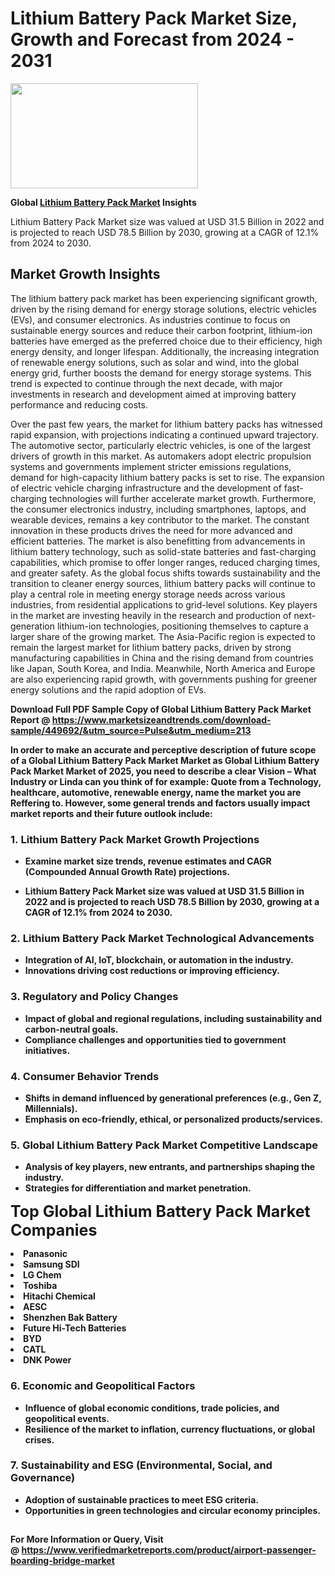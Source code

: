 <H1>Lithium Battery Pack Market Size, Growth and Forecast from 2024 - 2031</H1><img class="aligncenter size-medium wp-image-584254" src="https://thirdeyenews.in/wp-content/uploads/2024/09/Global-Market-Research-300x168.jpeg" alt="" width="300" height="168" /><p><strong>Global&nbsp;<a href="https://www.marketsizeandtrends.com/download-sample/449692/&amp;utm_source=Pulse&amp;utm_medium=213">Lithium Battery Pack Market</a> Insights</strong></p><p>Lithium Battery Pack Market size was valued at USD 31.5 Billion in 2022 and is projected to reach USD 78.5 Billion by 2030, growing at a CAGR of 12.1% from 2024 to 2030.</p><p><h2>Market Growth Insights</h2> <p>The lithium battery pack market has been experiencing significant growth, driven by the rising demand for energy storage solutions, electric vehicles (EVs), and consumer electronics. As industries continue to focus on sustainable energy sources and reduce their carbon footprint, lithium-ion batteries have emerged as the preferred choice due to their efficiency, high energy density, and longer lifespan. Additionally, the increasing integration of renewable energy solutions, such as solar and wind, into the global energy grid, further boosts the demand for energy storage systems. This trend is expected to continue through the next decade, with major investments in research and development aimed at improving battery performance and reducing costs.</p> <p><strong></strong></p> <p>Over the past few years, the market for lithium battery packs has witnessed rapid expansion, with projections indicating a continued upward trajectory. The automotive sector, particularly electric vehicles, is one of the largest drivers of growth in this market. As automakers adopt electric propulsion systems and governments implement stricter emissions regulations, demand for high-capacity lithium battery packs is set to rise. The expansion of electric vehicle charging infrastructure and the development of fast-charging technologies will further accelerate market growth. Furthermore, the consumer electronics industry, including smartphones, laptops, and wearable devices, remains a key contributor to the market. The constant innovation in these products drives the need for more advanced and efficient batteries. The market is also benefitting from advancements in lithium battery technology, such as solid-state batteries and fast-charging capabilities, which promise to offer longer ranges, reduced charging times, and greater safety. As the global focus shifts towards sustainability and the transition to cleaner energy sources, lithium battery packs will continue to play a central role in meeting energy storage needs across various industries, from residential applications to grid-level solutions. Key players in the market are investing heavily in the research and production of next-generation lithium-ion technologies, positioning themselves to capture a larger share of the growing market. The Asia-Pacific region is expected to remain the largest market for lithium battery packs, driven by strong manufacturing capabilities in China and the rising demand from countries like Japan, South Korea, and India. Meanwhile, North America and Europe are also experiencing rapid growth, with governments pushing for greener energy solutions and the rapid adoption of EVs. <p><strong></p><p><span class=""><strong>Download Full PDF Sample Copy of Global Lithium Battery Pack Market Report</strong> @ <a href="https://www.marketsizeandtrends.com/download-sample/449692/&amp;utm_source=Pulse&amp;utm_medium=213" target="_blank">https://www.marketsizeandtrends.com/download-sample/449692/&amp;utm_source=Pulse&amp;utm_medium=213</a></span></p><p>In order to make an accurate and perceptive description of future scope of a Global&nbsp;Lithium Battery Pack Market Market as Global&nbsp;Lithium Battery Pack Market Market of 2025, you need to describe a clear Vision &ndash; What Industry or Linda can you think of for example: Quote from a Technology, healthcare, automotive, renewable energy, name the market you are Reffering to. However, some general trends and factors usually impact market reports and their future outlook include:</p><h3>1.&nbsp;<strong>Lithium Battery Pack Market Growth Projections</strong></h3><ul><li>Examine market size trends, revenue estimates and CAGR (Compounded Annual Growth Rate) projections.</li><li><p>Lithium Battery Pack Market size was valued at USD 31.5 Billion in 2022 and is projected to reach USD 78.5 Billion by 2030, growing at a CAGR of 12.1% from 2024 to 2030.</p></li></ul><h3>2.&nbsp;<strong>Lithium Battery Pack Market Technological Advancements</strong></h3><ul><li>Integration of AI, IoT, blockchain, or automation in the industry.</li><li>Innovations driving cost reductions or improving efficiency.</li></ul><h3>3.&nbsp;<strong>Regulatory and Policy Changes</strong></h3><ul><li>Impact of global and regional regulations, including sustainability and carbon-neutral goals.</li><li>Compliance challenges and opportunities tied to government initiatives.</li></ul><h3>4.&nbsp;<strong>Consumer Behavior Trends</strong></h3><ul><li>Shifts in demand influenced by generational preferences (e.g., Gen Z, Millennials).</li><li>Emphasis on eco-friendly, ethical, or personalized products/services.</li></ul><h3>5.&nbsp;<strong>Global Lithium Battery Pack Market Competitive Landscape</strong></h3><ul><li>Analysis of key players, new entrants, and partnerships shaping the industry.</li><li>Strategies for differentiation and market penetration.</li></ul><p data-pm-slice="1 1 []"><span style="color: inherit; font-family: inherit; font-size: 25px;">Top Global Lithium Battery Pack Market Companies</span></p><div class="" data-test-id=""><p><li>Panasonic</li><li> Samsung SDI</li><li> LG Chem</li><li> Toshiba</li><li> Hitachi Chemical</li><li> AESC</li><li> Shenzhen Bak Battery</li><li> Future Hi-Tech Batteries</li><li> BYD</li><li> CATL</li><li> DNK Power</li></p></div><h3>6.&nbsp;<strong>Economic and Geopolitical Factors</strong></h3><ul><li>Influence of global economic conditions, trade policies, and geopolitical events.</li><li>Resilience of the market to inflation, currency fluctuations, or global crises.</li></ul><h3>7.&nbsp;<strong>Sustainability and ESG (Environmental, Social, and Governance)</strong></h3><ul><li>Adoption of sustainable practices to meet ESG criteria.</li><li>Opportunities in green technologies and circular economy principles.</li></ul><h2><strong style="font-size: 14px;">For More Information or Query, Visit @&nbsp;</strong><a style="background-color: #ffffff; font-size: 14px;" href="https://www.marketsizeandtrends.com/report/lithium-battery-pack-market/" target="_blank">https://www.verifiedmarketreports.com/product/airport-passenger-boarding-bridge-market</a></h2>
